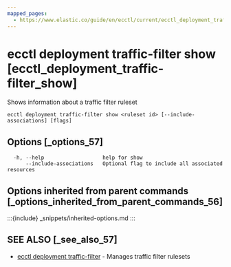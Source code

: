 ```yaml
---
mapped_pages:
  - https://www.elastic.co/guide/en/ecctl/current/ecctl_deployment_traffic-filter_show.html
---
```


# ecctl deployment traffic-filter show [ecctl_deployment_traffic-filter_show]

Shows information about a traffic filter ruleset

```
ecctl deployment traffic-filter show <ruleset id> [--include-associations] [flags]
```


## Options [_options_57]

```
  -h, --help                   help for show
      --include-associations   Optional flag to include all associated resources
```


## Options inherited from parent commands [_options_inherited_from_parent_commands_56]

:::{include} _snippets/inherited-options.md
:::


## SEE ALSO [_see_also_57]

* [ecctl deployment traffic-filter](/reference/ecctl_deployment_traffic-filter.md)	 - Manages traffic filter rulesets


